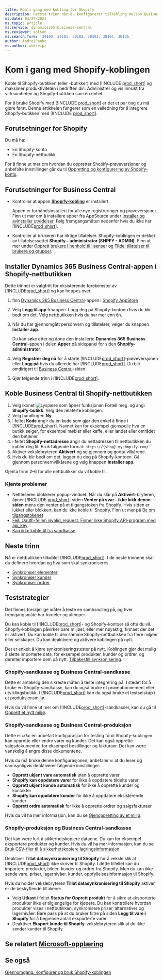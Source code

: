 ```yaml
---
title: Kom i gang med kobling for Shopify
description: Første trinn når du konfigurerer tilkobling mellom Business Central og Shopify
ms.date: 03/27/2023
ms.topic: article
ms.service: dynamics365-business-central
ms.reviewer: solsen
ms.search.form: '30100, 30101, 30102, 30103, 30104, 30135,'
author: AndreiPanko
ms.author: andreipa
---
```


# <a name="get-started-with-the-shopify-connector" />Kom i gang med Shopify-koblingen

Koble til Shopify-butikken (eller -butikker) med [!INCLUDE [prod_short](../includes/prod_short.md)] og maksimer produktiviteten i bedriften din. Administrer og vis innsikt fra virksomheten og Shopify-butikken som én enhet.

For å bruke Shopify med [!INCLUDE [prod_short](../includes/prod_short.md)] er det et par ting du må gjøre først. Denne artikkelen fungerer som en veiledning for å integrere Shopify-butikken med [!INCLUDE [prod_short](../includes/prod_short.md)].

## <a name="prerequisites-for-shopify" />Forutsetninger for Shopify

Du må ha:

- En Shopify-konto
- En Shopify-nettbutikk

For å finne ut mer om hvordan du oppretter Shopify-prøveversjoner og anbefalte innstillinger går du til [Oppretting og konfigurering av Shopify-konto](shopify-account.md).

## <a name="prerequisites-for-business-central" />Forutsetninger for Business Central

- Kontroller at appen **[Shopify-kobling](https://go.microsoft.com/fwlink/?linkid=2196238)** er installert.

  Appen er forhåndsinstallert for alle nye registreringer og prøveversjoner. Finn ut mer om å installere apper fra AppSource under [Installer og avinstaller utvidelser](../ui-extensions-install-uninstall.md#install). Følg fremgangsmåten nedenfor hvis du ikke har [!INCLUDE[prod_short](../includes/prod_short.md)].

- Kontroller at brukeren har riktige tillatelser. Shopify-koblingen er dekket av tillatelsessettet **Shopify – administrator (SHPFY - ADMIN)**. Finn ut mer under [Opprett brukere i henhold til lisenser](../ui-how-users-permissions.md) og [Tildel tillatelser til brukere og grupper](../ui-define-granular-permissions.md).

## <a name="install-the-dynamics-365-business-central-app-to-your-shopify-online-store" />Installer Dynamics 365 Business Central-appen i Shopify-nettbutikken

Dette trinnet er valgfritt for eksisterende forekomster av [!INCLUDE[prod_short](../includes/prod_short.md)] og kan hoppes over.

1. finn [Dynamics 365 Business Central](https://apps.shopify.com/dynamics-365-business-central)-appen i [Shopify AppStore](https://apps.shopify.com/)
2. Velg **Legg til app**-knappen. Logg deg på Shopify-kontoen hvis du blir bedt om det. Velg nettbutikken hvis du har mer enn én.
3. Når du har gjennomgått personvern og tillatelser, velger du knappen **Installer app**.

   Du kan søke etter og åpne den installerte **Dynamics 365 Business Central**-appen i delen **Apper** på sidepanel for siden **Shopify-administrator**.
4. Velg **Registrer deg nå** for å starte [!INCLUDE[prod_short](../includes/prod_short.md)]-prøveversjonen eller **Logg på** hvis du allerede har [!INCLUDE[prod_short](../includes/prod_short.md)]. Du blir omdirigert til [Business Central](https://businesscentral.dynamics.com)-siden.
5. Gjør følgende trinn i [!INCLUDE[prod_short](../includes/prod_short.md)].

## <a name="connect-business-central-to-the-shopify-online-store" />Koble Business Central til Shopify-nettbutikken

1. Velg ikonet ![Lyspære som åpner funksjonen Fortell meg.](../media/ui-search/search_small.png "Fortell hva du vil gjøre") og angi **Shopify-butikk**. Velg den relaterte koblingen.
2. Velg handlingen **Ny**.  
3. I feltet **Kode** angir du en kode som gjør den enkel å finne i [!INCLUDE[prod_short](../includes/prod_short.md)]. Navnet kan for eksempel gjenspeile hva en butikk selger, for eksempel møbler eller kaffe, eller landet eller området den betjener.
4. I feltet **Shopify-nettadresse** angir du nettadressen til nettbutikken du kobler deg til. Bruk følgende format: `https://{shop}.myshopify.com/`.
5. Aktiver vekslebryteren **Aktivert** og se gjennom og godta vilkårene.
6. Hvis du blir bedt om det, logger du deg på Shopify-kontoen. Gå gjennom personvernvilkårene og velg knappen **Installer app**.

Gjenta trinn 2–6 for alle nettbutikker du vil koble til.

### <a name="known-issues" />Kjente problemer

- Nettleseren blokkerer popup-vinduet. Når du slår på **Aktivert**-bryteren, åpner [!INCLUDE [prod_short](../includes/prod_short.md)] siden **Venter på svar – ikke lukk denne siden** mens den venter på et tilgangstoken fra Shopify. Hvis siden er lukket eller blokkert, kan du ikke koble til Shopify. Finn ut mer på [Be om tilgangstokenet](troubleshoot.md#request-the-access-token)
- [Feil: Oauth-feilen invalid_request: Finner ikke Shopify API-program med api_key](troubleshoot.md#error-oauth-error-invalid_request-could-not-find-shopify-api-application-with-api_key)
- [Kan ikke koble til fra sandkasse](troubleshoot.md#verify-and-enable-permissions-to-make-http-requests-in-a-non-production-environment)

## <a name="next-steps" />Neste trinn

Nå er nettbutikken tilkoblet [!INCLUDE[prod_short](../includes/prod_short.md)]. I de neste trinnene skal du definere hvordan og hva som skal synkroniseres.

- [Synkroniser elementer](synchronize-items.md)
- [Synkroniser kunder](synchronize-customers.md)
- [Synkroniser ordrer](synchronize-orders.md)

## <a name="testing-strategies" />Teststrategier

Det finnes forskjellige måter å teste en samhandling på, og hver fremgangsmåte har fordeler og ulemper.

Du kan koble til [!INCLUDE[prod_short](../includes/prod_short.md)]- og Shopify-kontoer så ofte du vil. Shopify-koblingen påvirker bare miljøet, eller mer nøyaktig, firmaet der det er aktivert. Du kan koble til den samme Shopify-nettbutikken fra flere miljøer eller selskaper. Du kan deaktivere og aktivere koblingen på nytt.

Det er enkelt å kjøre synkroniseringstester på nytt. Koblingen gjør det mulig å slette importerte data, for eksempel produkter, kunder og ordrer, og deretter importere dem på nytt. [Tilbakestill synkronisering](troubleshoot.md#reset-sync).

### <a name="shopify-sandbox-and-business-central-sandbox" />Shopify-sandkasse og Business Central-sandkasse

Dette er antakelig den sikreste måten å teste integrering på. I stedet for å bruke en Shopify-sandkasse, kan du også bruke et prøveabonnement eller utviklingsbutikk. I [!INCLUDE[prod_short](../includes/prod_short.md)] kan du også bruke et testselskap i et produksjonsmiljø.

Hvis du vil finne ut mer om [!INCLUDE[prod_short](../includes/prod_short.md)]-sandkasser, kan du gå til [Opprett et nytt miljø](/dynamics365/business-central/dev-itpro/administration/tenant-admin-center-environments#create-a-new-environment).

### <a name="shopify-sandbox-and-business-central-production" />Shopify-sandkasse og Business Central-produksjon

Dette er *ikke* en anbefalt konfigurasjon for testing fordi Shopify-koblingen kan opprette eller endre varer og kunder. Det kan også opprette salgsdokumenter, for eksempel bestillinger og fakturaer. Det kan være vanskelig å angre disse dokumentene.
 
Hvis du må bruke denne konfigurasjonen, anbefaler vi at du leser og sannsynligvis deaktiverer følgende innstillinger:

* **Opprett ukjent vare automatisk** uten å opprette varer
* **Shopify kan oppdatere varer** for ikke å oppdatere tildelte varer
* **Opprett ukjent kunde automatisk** for ikke å opprette kunder og kontakter
* **Shopify kan oppdatere kunder** for ikke å oppdatere eksisterende kunder
* **Opprett ordre automatisk** for ikke å opprette ordrer og salgsfakturaer

Hvis du vil ha mer informasjon, kan du se [Gjenoppretting av et miljø](/dynamics365/business-central/dev-itpro/administration/tenant-admin-center-backup-restore).

### <a name="shopify-production-and-business-central-sandbox" />Shopify-produksjon og Business Central-sandkasse

Det kan være lurt å sikkerhetskopiere dataene. Du kan for eksempel eksportere produkter og kunder. Hvis du vil ha mer informasjon, kan du se [Bruk CSV-filer til å sikkerhetskopiere lagringsinformasjon](https://help.shopify.com/en/manual/shopify-admin/duplicate-store#using-csv-files-to-back-up-store-information).

Deaktiver **Tillat datasynkronisering til Shopify** for å veksle slik at [!INCLUDE[prod_short](../includes/prod_short.md)] ikke skriver til Shopify. I dette tilfellet kan du importere produkter, bilder, kunder og ordrer fra Shopify. Men du kan ikke sende vare, priser, lagernivåer, kunder, oppfyllelsesinformasjon til Shopify.

Hvis du holder vekslebryteren **Tillat datasynkronisering til Shopify** aktiver, er de beskyttende tiltakene:

*   Velg **Utkast** i feltet **Status for Opprett produkt** for å sikre at eksporterte produkter ikke er tilgjengelige for kjøpere. Du kan kontrollere hvordan produkter vises i nettbutikken, synkronisere priser, alternativer og lagernivåer. Bare pass på at du bruker filtre på siden **Legg til vare i Shopify** for å begrense antall eksporterte varer.
* Deaktiver **Eksport kunde til Shopify**-vekslebryteren slik at du ikke sender kunder til Shopify.

## <a name="see-related-microsoft-trainingtrainingpathsuse-shopify-connector-dynamics-365-business-central" />Se relatert [Microsoft-opplæring](/training/paths/use-shopify-connector-dynamics-365-business-central/)

## <a name="see-also" />Se også

[Gjennomgang: Konfigurer og bruk Shopify-koblingen](walkthrough-setting-up-and-using-shopify.md)  

